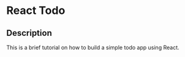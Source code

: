 # React Todo

## Description

This is a brief tutorial on how to build a simple todo app using React.
